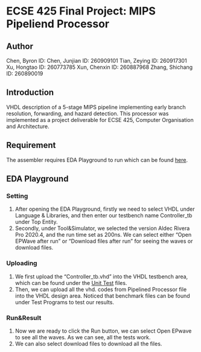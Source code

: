 # ECSE 425 Final Project: MIPS Pipeliend Processor

## Author
Chen, Byron ID: 
Chen, Junjian ID: 260909101
Tian, Zeying ID: 260917301
Xu, Hongtao ID: 260773785
Xun, Chenxin ID: 260887968
Zhang, Shichang ID: 260890019

## Introduction
VHDL description of a 5-stage MIPS pipeline implementing early branch resolution, forwarding, and hazard detection. This processor was implemented as a project deliverable for ECSE 425, Computer Organisation and Architecture.

## Requirement
The assembler requires EDA Playground to run which can be found [here](https://www.edaplayground.com/x/Ad6z).

## EDA Playground

### Setting

1. After opening the EDA Playground, firstly we need to select VHDL under Language & Libraries, and then enter our testbench name Controller_tb under Top Entity. 
2. Secondly, under Tool&Simulator, we selected the version Aldec Rivera Pro 2020.4, and the run time set as 200ns. We can select either “Open EPWave after run” or “Download files after run” for seeing the waves or download files.

### Uploading
1. We first upload the “Controller_tb.vhd” into the VHDL testbench area, which can be found under the [Unit Test](https://github.com/JoeyChen-95/ECSE425_Project/tree/main/FinalProject/Unit%20Tests) files. 
2. Then, we can upload all the vhd. codes from Pipelined Processor file into the VHDL design area. Noticed that benchmark files can be found under Test Programs to test our results.

### Run&Result
1. Now we are ready to click the Run button, we can select Open EPwave to see all the waves. As we can see, all the tests work. 
2. We can also select download files to download all the files.
